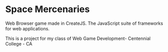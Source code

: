 # Space Mercenaries
Web Browser game made in CreateJS. The JavaScript suite of frameworks for web applications.

This is a project for my class of Web Game Development- Centennial College - CA
